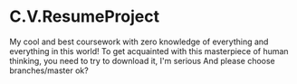 # C.V.ResumeProject
My cool and best coursework with zero knowledge of everything and everything in this world!
To get acquainted with this masterpiece of human thinking, you need to try to download it, I'm serious
And please choose branches/master ok?
